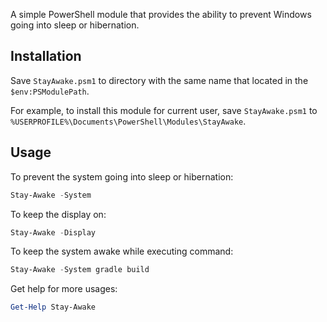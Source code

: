 A simple PowerShell module that provides the ability to prevent Windows going into sleep or hibernation.

## Installation

Save `StayAwake.psm1` to directory with the same name that located in the `$env:PSModulePath`.

For example, to install this module for current user, save `StayAwake.psm1` to `%USERPROFILE%\Documents\PowerShell\Modules\StayAwake`.

## Usage

To prevent the system going into sleep or hibernation:

```PowerShell
Stay-Awake -System
```

To keep the display on:

```PowerShell
Stay-Awake -Display
```

To keep the system awake while executing command:

```PowerShell
Stay-Awake -System gradle build
```

Get help for more usages:

```PowerShell
Get-Help Stay-Awake
```
